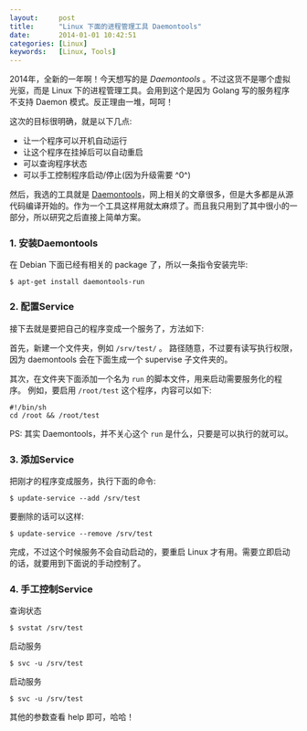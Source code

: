 ```yaml
---
layout:     post
title:      "Linux 下面的进程管理工具 Daemontools"
date:       2014-01-01 10:42:51
categories: [Linux]
keywords:   [Linux, Tools]
---
```


2014年，全新的一年啊！今天想写的是 *Daemontools* 。不过这货不是哪个虚拟光驱，而是 Linux 下的进程管理工具。会用到这个是因为 Golang 写的服务程序不支持 Daemon 模式。反正理由一堆，呵呵！
<!--more-->

这次的目标很明确，就是以下几点:

- 让一个程序可以开机自动运行
- 让这个程序在挂掉后可以自动重启
- 可以查询程序状态
- 可以手工控制程序启动/停止(因为升级需要 ^0^)

然后，我选的工具就是 [Daemontools](http://cr.yp.to/daemontools/svc.html)，网上相关的文章很多，但是大多都是从源代码编译开始的。作为一个工具这样用就太麻烦了。而且我只用到了其中很小的一部分，所以研究之后直接上简单方案。

### 1. 安装Daemontools

在 Debian 下面已经有相关的 package 了，所以一条指令安装完毕:

```shell
$ apt-get install daemontools-run
```

### 2. 配置Service

接下去就是要把自己的程序变成一个服务了，方法如下:

首先，新建一个文件夹，例如 `/srv/test/` 。
路径随意，不过要有读写执行权限，因为 daemontools 会在下面生成一个 supervise 子文件夹的。

其次，在文件夹下面添加一个名为 `run` 的脚本文件，用来启动需要服务化的程序。
例如，要启用 `/root/test` 这个程序，内容可以如下:

```shell
#!/bin/sh
cd /root && /root/test
```

PS: 其实 Daemontools，并不关心这个 `run` 是什么，只要是可以执行的就可以。

### 3. 添加Service

把刚才的程序变成服务，执行下面的命令:

```shell
$ update-service --add /srv/test
```

要删除的话可以这样:

```shell
$ update-service --remove /srv/test
```

完成，不过这个时候服务不会自动启动的，要重启 Linux 才有用。需要立即启动的话，就要用到下面说的手动控制了。

### 4. 手工控制Service

查询状态

```shell
$ svstat /srv/test
```

启动服务

```shell
$ svc -u /srv/test
```

启动服务

```shell
$ svc -u /srv/test
```

其他的参数查看 help 即可，哈哈！
